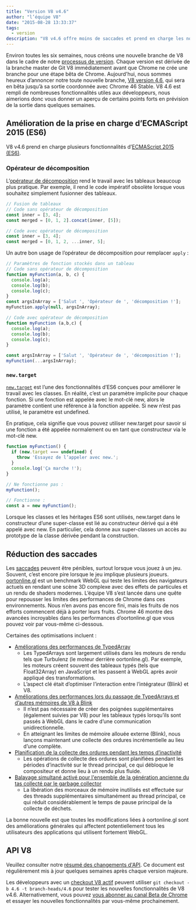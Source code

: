 ```yaml
---
title: "Version V8 v4.6"
author: "l’équipe V8"
date: "2015-08-28 13:33:37"
tags: 
  - version
description: "V8 v4.6 offre moins de saccades et prend en charge les nouvelles fonctionnalités linguistiques d’ES2015."
---
```

Environ toutes les six semaines, nous créons une nouvelle branche de V8 dans le cadre de notre [processus de version](https://v8.dev/docs/release-process). Chaque version est dérivée de la branche master de Git V8 immédiatement avant que Chrome ne crée une branche pour une étape bêta de Chrome. Aujourd'hui, nous sommes heureux d’annoncer notre toute nouvelle branche, [V8 version 4.6](https://chromium.googlesource.com/v8/v8.git/+log/branch-heads/4.6), qui sera en bêta jusqu’à sa sortie coordonnée avec Chrome 46 Stable. V8 4.6 est rempli de nombreuses fonctionnalités utiles aux développeurs, nous aimerions donc vous donner un aperçu de certains points forts en prévision de la sortie dans quelques semaines.

<!--truncate-->
## Amélioration de la prise en charge d’ECMAScript 2015 (ES6)

V8 v4.6 prend en charge plusieurs fonctionnalités d’[ECMAScript 2015 (ES6)](https://www.ecma-international.org/ecma-262/6.0/).

### Opérateur de décomposition

L’[opérateur de décomposition](https://developer.mozilla.org/en-US/docs/Web/JavaScript/Reference/Operators/Spread_operator) rend le travail avec les tableaux beaucoup plus pratique. Par exemple, il rend le code impératif obsolète lorsque vous souhaitez simplement fusionner des tableaux.

```js
// Fusion de tableaux
// Code sans opérateur de décomposition
const inner = [3, 4];
const merged = [0, 1, 2].concat(inner, [5]);

// Code avec opérateur de décomposition
const inner = [3, 4];
const merged = [0, 1, 2, ...inner, 5];
```

Un autre bon usage de l’opérateur de décomposition pour remplacer `apply` :

```js
// Paramètres de fonction stockés dans un tableau
// Code sans opérateur de décomposition
function myFunction(a, b, c) {
  console.log(a);
  console.log(b);
  console.log(c);
}
const argsInArray = ['Salut ', 'Opérateur de ', 'décomposition !'];
myFunction.apply(null, argsInArray);

// Code avec opérateur de décomposition
function myFunction (a,b,c) {
  console.log(a);
  console.log(b);
  console.log(c);
}

const argsInArray = ['Salut ', 'Opérateur de ', 'décomposition !'];
myFunction(...argsInArray);
```

### `new.target`

[`new.target`](https://developer.mozilla.org/en-US/docs/Web/JavaScript/Reference/Operators/new.target) est l’une des fonctionnalités d’ES6 conçues pour améliorer le travail avec les classes. En réalité, c’est un paramètre implicite pour chaque fonction. Si une fonction est appelée avec le mot-clé new, alors le paramètre contient une référence à la fonction appelée. Si new n’est pas utilisé, le paramètre est undefined.

En pratique, cela signifie que vous pouvez utiliser new.target pour savoir si une fonction a été appelée normalement ou en tant que constructeur via le mot-clé new.

```js
function myFunction() {
  if (new.target === undefined) {
    throw 'Essayez de l’appeler avec new.';
  }
  console.log('Ça marche !');
}

// Ne fonctionne pas :
myFunction();

// Fonctionne :
const a = new myFunction();
```

Lorsque les classes et les héritages ES6 sont utilisés, new.target dans le constructeur d’une super-classe est lié au constructeur dérivé qui a été appelé avec new. En particulier, cela donne aux super-classes un accès au prototype de la classe dérivée pendant la construction.

## Réduction des saccades

Les [saccades](https://en.wiktionary.org/wiki/jank#Noun) peuvent être pénibles, surtout lorsque vous jouez à un jeu. Souvent, c’est encore pire lorsque le jeu implique plusieurs joueurs. [oortonline.gl](http://oortonline.gl/) est un benchmark WebGL qui teste les limites des navigateurs actuels en rendant une scène 3D complexe avec des effets de particules et un rendu de shaders modernes. L’équipe V8 s’est lancée dans une quête pour repousser les limites des performances de Chrome dans ces environnements. Nous n’en avons pas encore fini, mais les fruits de nos efforts commencent déjà à porter leurs fruits. Chrome 46 montre des avancées incroyables dans les performances d’oortonline.gl que vous pouvez voir par vous-même ci-dessous.

Certaines des optimisations incluent :

- [Améliorations des performances de TypedArray](https://code.google.com/p/v8/issues/detail?id=3996)
    - Les TypedArrays sont largement utilisés dans les moteurs de rendu tels que Turbulenz (le moteur derrière oortonline.gl). Par exemple, les moteurs créent souvent des tableaux typés (tels que Float32Array) en JavaScript et les passent à WebGL après avoir appliqué des transformations.
    - L’aspect clé était d’optimiser l’interaction entre l’intégrateur (Blink) et V8.
- [Améliorations des performances lors du passage de TypedArrays et d’autres mémoires de V8 à Blink](https://code.google.com/p/chromium/issues/detail?id=515795)
    - Il n’est pas nécessaire de créer des poignées supplémentaires (également suivies par V8) pour les tableaux typés lorsqu’ils sont passés à WebGL dans le cadre d’une communication unidirectionnelle.
    - En atteignant les limites de mémoire allouée externe (Blink), nous lançons maintenant une collecte des ordures incrémentielle au lieu d’une complète.
- [Planification de la collecte des ordures pendant les temps d’inactivité](/blog/free-garbage-collection)
    - Les opérations de collecte des ordures sont planifiées pendant les périodes d’inactivité sur le thread principal, ce qui débloque le compositeur et donne lieu à un rendu plus fluide.
- [Balayage simultané activé pour l'ensemble de la génération ancienne du tas collecté par le garbage collector](https://code.google.com/p/chromium/issues/detail?id=507211)
    - La libération des morceaux de mémoire inutilisés est effectuée sur des threads supplémentaires simultanément au thread principal, ce qui réduit considérablement le temps de pause principal de la collecte de déchets.

La bonne nouvelle est que toutes les modifications liées à oortonline.gl sont des améliorations générales qui affectent potentiellement tous les utilisateurs des applications qui utilisent fortement WebGL.

## API V8

Veuillez consulter notre [résumé des changements d'API](https://docs.google.com/document/d/1g8JFi8T_oAE_7uAri7Njtig7fKaPDfotU6huOa1alds/edit). Ce document est régulièrement mis à jour quelques semaines après chaque version majeure.

Les développeurs avec un [checkout V8 actif](https://v8.dev/docs/source-code#using-git) peuvent utiliser `git checkout -b 4.6 -t branch-heads/4.6` pour tester les nouvelles fonctionnalités de V8 v4.6. Alternativement, vous pouvez [vous abonner au canal Beta de Chrome](https://www.google.com/chrome/browser/beta.html) et essayer les nouvelles fonctionnalités par vous-même prochainement.
